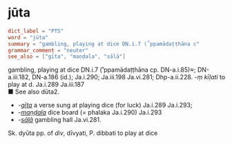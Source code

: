 # jūta

``` toml
dict_label = "PTS"
word = "jūta"
summary = "gambling, playing at dice DN.i.7 (˚ppamādaṭṭhāna c"
grammar_comment = "neuter"
see_also = ["gīta", "maṇḍala", "sālā"]
```

gambling, playing at dice DN.i.7 (˚ppamādaṭṭhāna cp. DN\-a.i.85)≈; DN\-a.iii.182, DN\-a.186 (id.); Ja.i.290; Ja.iii.198 Ja.vi.281; Dhp\-a.ii.228. *\-ṃ kīḷati* to play at d. Ja.i.289 Ja.iii.187  
■ See also dūta2.

* *\-[gīta](gīta.md)* a verse sung at playing dice (for luck) Ja.i.289 Ja.i.293;
* *\-[maṇḍala](maṇḍala.md)* dice board (= phalaka Ja.i.290) Ja.i.293
* *\-[sālā](sālā.md)* gambling hall Ja.vi.281.

Sk. dyūta pp. of *div*, dīvyati, P. dibbati to play at dice

